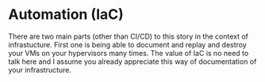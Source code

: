 # Automation (IaC)

There are two main parts (other than CI/CD) to this story in the context of infrastucture. First one is being able to document and replay and destroy your VMs on your hypervisors many times. The value of IaC is no need to talk here and I assume you already appreciate this way of documentation of your infrastructure. 